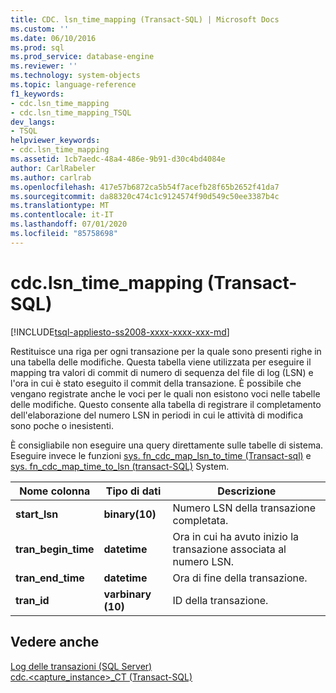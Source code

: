 ```yaml
---
title: CDC. lsn_time_mapping (Transact-SQL) | Microsoft Docs
ms.custom: ''
ms.date: 06/10/2016
ms.prod: sql
ms.prod_service: database-engine
ms.reviewer: ''
ms.technology: system-objects
ms.topic: language-reference
f1_keywords:
- cdc.lsn_time_mapping
- cdc.lsn_time_mapping_TSQL
dev_langs:
- TSQL
helpviewer_keywords:
- cdc.lsn_time_mapping
ms.assetid: 1cb7aedc-48a4-486e-9b91-d30c4bd4084e
author: CarlRabeler
ms.author: carlrab
ms.openlocfilehash: 417e57b6872ca5b54f7acefb28f65b2652f41da7
ms.sourcegitcommit: da88320c474c1c9124574f90d549c50ee3387b4c
ms.translationtype: MT
ms.contentlocale: it-IT
ms.lasthandoff: 07/01/2020
ms.locfileid: "85758698"
---
```

# <a name="cdclsn_time_mapping-transact-sql"></a>cdc.lsn_time_mapping (Transact-SQL)
[!INCLUDE[tsql-appliesto-ss2008-xxxx-xxxx-xxx-md](../../includes/applies-to-version/sqlserver.md)]

  Restituisce una riga per ogni transazione per la quale sono presenti righe in una tabella delle modifiche. Questa tabella viene utilizzata per eseguire il mapping tra valori di commit di numero di sequenza del file di log (LSN) e l'ora in cui è stato eseguito il commit della transazione. È possibile che vengano registrate anche le voci per le quali non esistono voci nelle tabelle delle modifiche. Questo consente alla tabella di registrare il completamento dell'elaborazione del numero LSN in periodi in cui le attività di modifica sono poche o inesistenti.  
  
 È consigliabile non eseguire una query direttamente sulle tabelle di sistema. Eseguire invece le funzioni [sys. fn_cdc_map_lsn_to_time &#40;Transact-sql&#41;](../../relational-databases/system-functions/sys-fn-cdc-map-lsn-to-time-transact-sql.md) e [sys. fn_cdc_map_time_to_lsn &#40;transact-SQL&#41;](../../relational-databases/system-functions/sys-fn-cdc-map-time-to-lsn-transact-sql.md) System.  
    
|Nome colonna|Tipo di dati|Descrizione|  
|-----------------|---------------|-----------------|  
|**start_lsn**|**binary(10)**|Numero LSN della transazione completata.|  
|**tran_begin_time**|**datetime**|Ora in cui ha avuto inizio la transazione associata al numero LSN.|  
|**tran_end_time**|**datetime**|Ora di fine della transazione.|  
|**tran_id**|**varbinary (10)**|ID della transazione.|  
  
## <a name="see-also"></a>Vedere anche  
 [Log delle transazioni &#40;SQL Server&#41;](../../relational-databases/logs/the-transaction-log-sql-server.md)   
 [cdc.&#60;capture_instance&#62;_CT &#40;Transact-SQL&#41;](../../relational-databases/system-tables/cdc-capture-instance-ct-transact-sql.md)  
  
  
